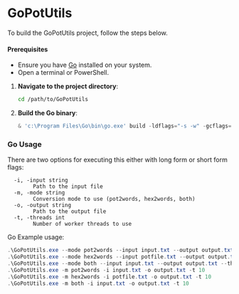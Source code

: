 # GoPotUtils

To build the GoPotUtils project, follow the steps below.

#### Prerequisites

- Ensure you have [Go](https://golang.org/dl/) installed on your system.
- Open a terminal or PowerShell.

1. **Navigate to the project directory**:
   ```sh
   cd /path/to/GoPotUtils
   ```

2. **Build the Go binary**:
   ```PowerShell
   & 'c:\Program Files\Go\bin\go.exe' build -ldflags="-s -w" -gcflags="all=-trimpath=C:\Path\To\Tools\PotUtils\GoPotUtils" -asmflags="all=-trimpath=C:\Path\To\Tools\PotUtils\GoPotUtils" -o GoPotUtils.exe .\GoPotUtils.go
   ```

### Go Usage

There are two options for executing this either with long form or short form flags:

```
  -i, -input string
        Path to the input file
  -m, -mode string
        Conversion mode to use (pot2words, hex2words, both)
  -o, -output string
        Path to the output file
  -t, -threads int
        Number of worker threads to use
```

Go Example usage:

```PowerShell
.\GoPotUtils.exe --mode pot2words --input input.txt --output output.txt --threads 10
.\GoPotUtils.exe --mode hex2words --input potfile.txt --output output.txt --threads 10
.\GoPotUtils.exe --mode both --input input.txt --output output.txt --threads 10
.\GoPotUtils.exe -m pot2words -i input.txt -o output.txt -t 10
.\GoPotUtils.exe -m hex2words -i potfile.txt -o output.txt -t 10
.\GoPotUtils.exe -m both -i input.txt -o output.txt -t 10
```

